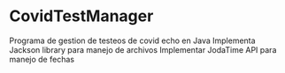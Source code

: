 # CovidTestManager
Programa de gestion de testeos de covid echo en Java 
Implementa Jackson library para manejo de archivos
Implementar JodaTime API para manejo de fechas
